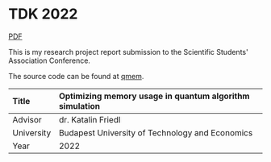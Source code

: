 # TDK 2022

[PDF](tdk_dolgozatbeadas_szoftver_nemkin_viktoria_memoriaoptimalizalas.pdf)

This is my research project report submission to the Scientific Students' Association Conference.

The source code can be found at [qmem](https://github.com/nemkin/qmem).

| Title      | Optimizing memory usage in quantum algorithm simulation |
| :--------- | :-------------------------------------------------------|
| Advisor    | dr. Katalin Friedl                                      |
| University | Budapest University of Technology and Economics         |
| Year       | 2022                                                    |
